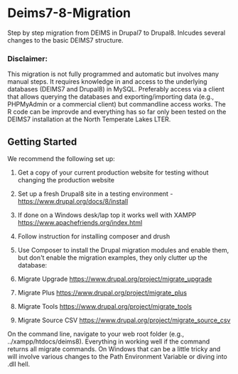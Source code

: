 # Deims7-8-Migration
 Step by step migration from DEIMS in Drupal7 to Drupal8. Inlcudes several changes to the basic DEIMS7 structure.

### Disclaimer:
This migration is not fully programmed and automatic but involves many manual steps. It requires knowledge in and access to the underlying databases (DEIMS7 and Drupal8) in MySQL. Preferably access via a client that allows querying the databases and exporting/importing data (e.g., PHPMyAdmin or a commercial client) but commandline access works. The R code can be improvde and everything has so far only been tested on the DEIMS7 installation at the North Temperate Lakes LTER.

## Getting Started

We recommend the following set up:

1. Get a copy of your current production website for testing without changing the production website
1. Set up a fresh Drupal8 site in a testing environment - https://www.drupal.org/docs/8/install
  1. If done on a Windows desk/lap top it works well with XAMPP https://www.apachefriends.org/index.html
1. Follow instruction for installing composer and drush

1. Use Composer to install the Drupal migration modules and enable them, but don't enable the migration examples, they only clutter up the database:
  1. Migrate Upgrade https://www.drupal.org/project/migrate_upgrade
  1. Migrate Plus https://www.drupal.org/project/migrate_plus
  1. Migrate Tools https://www.drupal.org/project/migrate_tools
  1. Migrate Source CSV https://www.drupal.org/project/migrate_source_csv
  
On the command line, navigate to your web root folder (e.g., ../xampp/htdocs/deims8). Everything in working well if the command <drush config:status> returns all migrate commands. On Windows that can be a little tricky and will involve various changes to the Path Environment Variable or diving into .dll hell.

